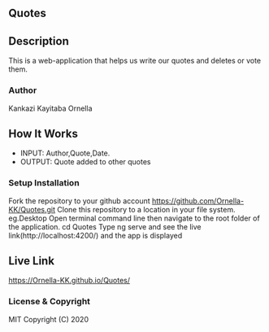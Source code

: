 ## Quotes
## Description
This is a web-application that helps us write our quotes and deletes or vote them.
### Author
Kankazi Kayitaba Ornella
## How It Works
* INPUT: Author,Quote,Date.
* OUTPUT: Quote added to other quotes
### Setup Installation
Fork the repository to your github account https://github.com/Ornella-KK/Quotes.git
Clone this repository to a location in your file system. eg.Desktop
Open terminal command line then navigate to the root folder of the application. cd Quotes
Type ng serve and see the live link(http://localhost:4200/) and the app is displayed
## Live Link
https://Ornella-KK.github.io/Quotes/
### License & Copyright
MIT
Copyright (C) 2020
